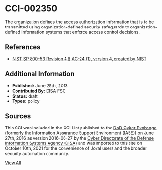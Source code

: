 # CCI-002350

The organization defines the access authorization information that is to be transmitted using organization-defined security safeguards to organization-defined information systems that enforce access control decisions.

## References ##

* [NIST SP 800-53 Revision 4 § AC-24 (1), version 4, created by NIST](http://csrc.nist.gov/publications/PubsSPs.html)


## Additional Information ##

* **Published:** June 25th, 2013
* **Contributed By:** DISA FSO
* **Status:** draft
* **Types:** policy

## Sources ##

This CCI was included in the CCI List published to the [DoD Cyber Exchange](https://public.cyber.mil/stigs/cci/)
(formerly the Information Assurance Support Environment (IASE)) on June 27th, 2016 as version
2016-06-27 by the [Cyber Directorate of the Defense Information Systems Agency (DISA)](https://public.cyber.mil/about-cyber/)
and was imported to this site on October 10th, 2021 for the convenience of Joval users and the broader
security automation community.

[View All](../README.md)
